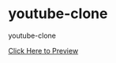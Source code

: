 # youtube-clone
youtube-clone


<a href = "https://clone-youtube.vercel.app/">Click Here to Preview</a>
